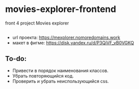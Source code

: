 # movies-explorer-frontend
front 4 project Movies explorer

##
* url проекта: https://mexplorer.nomoredomains.work
* макет в фигме: https://disk.yandex.ru/d/P3QiVF_vB0VGKQ

## To-do:
* Привести в порядок наименования классов.
* Убрать повторяющийся код.
* Проверить и убрать неиспользующийся css.  
